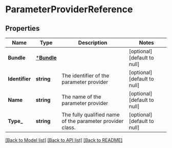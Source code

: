 # ParameterProviderReference

## Properties
Name | Type | Description | Notes
------------ | ------------- | ------------- | -------------
**Bundle** | [***Bundle**](Bundle.md) |  | [optional] [default to null]
**Identifier** | **string** | The identifier of the parameter provider | [optional] [default to null]
**Name** | **string** | The name of the parameter provider | [optional] [default to null]
**Type_** | **string** | The fully qualified name of the parameter provider class. | [optional] [default to null]

[[Back to Model list]](../README.md#documentation-for-models) [[Back to API list]](../README.md#documentation-for-api-endpoints) [[Back to README]](../README.md)

